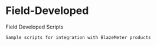 # Field-Developed
Field Developed Scripts


    Sample scripts for integration with BlazeMeter products
